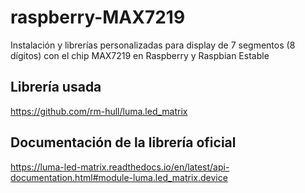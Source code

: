 # raspberry-MAX7219

Instalación y librerías personalizadas para display de 7 segmentos (8 dígitos) con el chip MAX7219 en Raspberry y Raspbian Estable


## Librería usada

https://github.com/rm-hull/luma.led_matrix

## Documentación de la librería oficial

https://luma-led-matrix.readthedocs.io/en/latest/api-documentation.html#module-luma.led_matrix.device